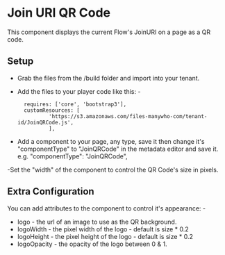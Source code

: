 # Join URI QR Code

This component displays the current Flow's JoinURI on a page as a QR code.




## Setup

- Grab the files from the /build folder and import into your tenant.

- Add the files to your player code like this: -

        requires: ['core', 'bootstrap3'],
        customResources: [
                'https://s3.amazonaws.com/files-manywho-com/tenant-id/JoinQRCode.js',
                ],


- Add a component to your page, any type, save it then change it's "componentType" to "JoinQRCode" in the metadata editor and save it.
e.g. 
            "componentType": "JoinQRCode",

-Set the "width" of the component to control the QR Code's size in pixels.


## Extra Configuration

You can add attributes to the component to control it's appearance: -

- logo          - the url of an image to use as the QR background.
- logoWidth     - the pixel width of the logo - default is size * 0.2
- logoHeight    - the pixel height of the logo - default is size * 0.2
- logoOpacity   - the opacity of the logo between 0 & 1.

